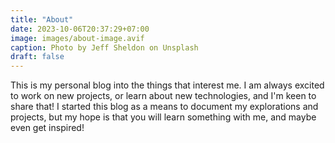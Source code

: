 ```yaml
---
title: "About"
date: 2023-10-06T20:37:29+07:00
image: images/about-image.avif
caption: Photo by Jeff Sheldon on Unsplash
draft: false
---
```


This is my personal blog into the things that interest me. I am always excited to work on new projects, or learn about new technologies, and I'm keen to share that! I started this blog as a means to document my explorations and projects, but my hope is that you will learn something with me, and maybe even get inspired!

